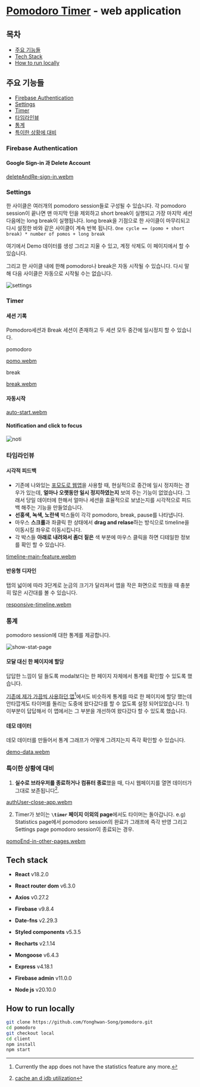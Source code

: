 # [Pomodoro Timer](https://pomodoro-yhs.vercel.app) - web application

## 목차

- [주요 기능들](#주요-기능들)
- [Tech Stack](#tech-stack)
- [How to run locally](#how-to-run-locally)

## 주요 기능들

- [Firebase Authentication](#firebase-authentication)
- [Settings](#settings)
- [Timer](#timer)
- [타임라인뷰](#타임라인뷰)
- [통계](#통계)
- [특이한 상황에 대비](#특이한-상황에-대비)

### Firebase Authentication

#### Google Sign-in 과 Delete Account

[deleteAndRe-sign-in.webm](https://github.com/Yonghwan-Song/pomodoro/assets/72689705/b6d4618c-f074-4a6a-af72-0809a8725166)

### Settings

한 사이클은 여러개의 pomodoro session들로 구성될 수 있습니다. 각 pomodoro session이 끝나면 맨 마지막 턴을 제외하고 short break이 실행되고 가장 마지막 세션 다음에는 long break이 실행됩니다. long break을 기점으로 한 사이클이 마무리되고 다시 설정한 바와 같은 사이클이 계속 반복 됩니다.
`One cycle == (pomo + short break) * number of pomos + long break`

여기에서 Demo 데이터를 생성 그리고 지울 수 있고, 계정 삭제도 이 페이지에서 할 수 있습니다.

그리고 한 사이클 내에 한해 pomodoro나 break은 자동 시작될 수 있습니다. 다시 말해 다음 사이클은 자동으로 시작될 수는 없습니다.

![settings](https://github.com/Yonghwan-Song/pomodoro/assets/72689705/30b5dc11-8b6a-44f8-9593-c448f200bc81)

### Timer

#### 세션 기록

Pomodoro세션과 Break 세션이 존재하고 두 세션 모두 중간에 일시정지 할 수 있습니다.

pomodoro

[pomo.webm](https://github.com/Yonghwan-Song/pomodoro/assets/72689705/b90f5f98-65bb-4b39-88bc-2776263e7f78)

break

[break.webm](https://github.com/Yonghwan-Song/pomodoro/assets/72689705/c5628fbb-c2d2-43d3-9e28-a5c4cdb61e2e)

#### 자동시작

[auto-start.webm](https://github.com/Yonghwan-Song/pomodoro/assets/72689705/3f7b7d6d-30c6-4539-ad41-8f20006d64ce)

#### Notification and click to focus

![noti](https://github.com/Yonghwan-Song/pomodoro/assets/72689705/e3e670c3-cf39-4d76-a558-eb8aafba42df)

### 타임라인뷰

#### 시각적 피드백

- 기존에 나와있는 [포모도로 웹앱](https://pomofocus.io)을 사용할 때, 현실적으로 중간에 일시 정지하는 경우가 있는데, **얼마나 오랫동안 일시 정지하였는지** 보여 주는 기능이 없었습니다. 그래서 당일 데이터에 한해서 얼마나 세션을 효율적으로 보냈는지를 시각적으로 피드백 해주는 기능을 만들었습니다.
- **선홍색, 녹색, 노란색** 박스들이 각각 pomodoro, break, pause를 나타냅니다.
- 마우스 **스크롤**과 좌클릭 한 상태에서 **drag and relase**하는 방식으로 timeline을 이동시킬 좌우로 이동시킵니다.
- 각 박스들 **아래로 내려와서 좀더 짙은** 색 부분에 마우스 클릭을 하면 디테일한 정보를 확인 할 수 있습니다.

[timeline-main-feature.webm](https://github.com/Yonghwan-Song/pomodoro/assets/72689705/87fa3130-5baf-4e1b-b5c8-3a2a0b09321d)

#### 반응형 디자인

탭의 넓이에 따라 3단계로 눈금의 크기가 달라져서 앱을 작은 화면으로 띄웠을 때 충분히 많은 시간대를 볼 수 있습니다.

[responsive-timeline.webm](https://github.com/Yonghwan-Song/pomodoro/assets/72689705/5d8482f9-8e1e-4393-a766-14ca06c9ce4c)

### 통계

pomodoro session에 대한 통계를 제공합니다.

![show-stat-page](https://github.com/Yonghwan-Song/pomodoro/assets/72689705/eb8e1818-d9f3-4ceb-8a47-839473674a94)

#### 모달 대신 한 페이지에 할당

답답한 느낌이 덜 들도록 modal보다는 한 페이지 자체에서 통계를 확인할 수 있도록 했습니다.

[기존에 제가 가끔씩 사용하던 앱](https://pomodor.app/)[^1]에서도 비슷하게 통계를 따로 한 페이지에 할당 했는데 안타깝게도 타이머를 돌리는 도중에 왔다갔다를 할 수 없도록 설정 되어있었습니다. 1)이부분이 답답해서 이 앱에서는 그 부분을 개선하여 왔다갔다 할 수 있도록 했습니다.

#### 데모 데이터

데모 데이터를 만들어서 통계 그래프가 어떻게 그려지는지 즉각 확인할 수 있습니다.

[demo-data.webm](https://github.com/Yonghwan-Song/pomodoro/assets/72689705/83c3f296-7a43-4cee-9d65-97e2d7612b70)

### 특이한 상황에 대비

1. **실수로 브라우저를 종료하거나 컴퓨터 종료**했을 때, 다시 웹페이지를 열면 데이터가 그대로 보존됩니다[^2].

[authUser-close-app.webm](https://github.com/Yonghwan-Song/pomodoro/assets/72689705/82860477-2ba0-4a40-8f1e-b9ec272ef0e6)

2. Timer가 보이는 **`\timer` 페이지 이외의 page**에서도 타이머는 돌아갑니다.
   e.g) Statistics page에서 pomodoro session의 완료가 그래프에 즉각 반영 그리고 Settings page pomodoro session이 종료되는 경우.

[pomoEnd-in-other-pages.webm](https://github.com/Yonghwan-Song/pomodoro/assets/72689705/21c1765e-e469-4c8c-ac84-fcd89d902ba1)

## Tech stack

- **React** v18.2.0
- **React router dom** v6.3.0
- **Axios** v0.27.2
- **Firebase** v9.8.4
- **Date-fns** v2.29.3
- **Styled components** v5.3.5
- **Recharts** v2.1.14

- **Mongoose** v6.4.3
- **Express** v4.18.1
- **Firebase admin** v11.0.0

- **Node js** v20.10.0

## How to run locally

```bash
git clone https://github.com/Yonghwan-Song/pomodoro.git
cd pomodoro
git checkout local
cd client
npm install
npm start
```

[^1]: Currently the app does not have the statistics feature any more.
[^2]:
    [cache an
    d idb utilization](https://github.com/Yonghwan-Song/pomodoro/wiki/Design#cache-storage%EC%99%80-indexeddb%EB%A5%BC-%EC%95%B1%EC%97%90%EC%84%9C-%EC%96%B4%EB%96%BB%EA%B2%8C-%ED%99%9C%EC%9A%A9%ED%95%98%EA%B3%A0-%EC%9E%88%EB%8A%94%EC%A7%80%EC%97%90-%EB%8C%80%ED%95%B4)

